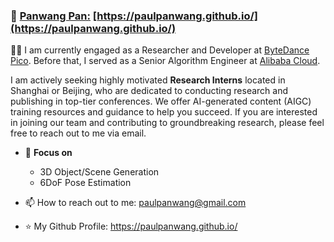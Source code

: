 

###   👋   [Panwang Pan:](https://paulpanwang.github.io/) [https://paulpanwang.github.io/](https://paulpanwang.github.io/)

 👨‍💻 I am currently engaged as a Researcher and Developer at [ByteDance](https://www.bytedance.com/en/) [Pico](https://www.picoxr.com/cn). Before that, I served as a Senior Algorithm Engineer at [Alibaba Cloud](https://www.alibabacloud.com/). 

I am actively seeking highly motivated **Research Interns** located in Shanghai or Beijing, who are dedicated to conducting research and publishing in top-tier conferences. We offer AI-generated content (AIGC) training resources and guidance to help you succeed. If you are interested in joining our team and contributing to groundbreaking research, please feel free to reach out to me via email.
  
- 🌱 **Focus on**

  - 3D Object/Scene Generation 
  - 6DoF Pose Estimation 
  
- 📫 How to reach out to me: paulpanwang@gmail.com 
- ⭐ My Github Profile: https://paulpanwang.github.io/    
